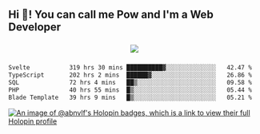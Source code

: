 <h2 align="left">Hi 👋! You can call me Pow and I'm a Web Developer</h2>

###

<div align="center">
  <img src="https://profile-counter.glitch.me/abnvlf/count.svg?"  />
</div>

###

<!--START_SECTION:waka-->

```txt
Svelte           319 hrs 30 mins ██████████▓░░░░░░░░░░░░░░   42.47 %
TypeScript       202 hrs 2 mins  ██████▓░░░░░░░░░░░░░░░░░░   26.86 %
SQL              72 hrs 4 mins   ██▒░░░░░░░░░░░░░░░░░░░░░░   09.58 %
PHP              40 hrs 55 mins  █▒░░░░░░░░░░░░░░░░░░░░░░░   05.44 %
Blade Template   39 hrs 9 mins   █▒░░░░░░░░░░░░░░░░░░░░░░░   05.21 %
```

<!--END_SECTION:waka-->
<!-- <img src="https://raw.githubusercontent.com/abnvlf/abnvlf/output/snake.svg" alt="Snake animation" /> -->

<!-- <a href="https://open.spotify.com/user/31py3qwahsl76foqwc5f55butple">
  <img src="https://spotify-recently-played-readme.vercel.app/api?user=31py3qwahsl76foqwc5f55butple&count=5&unique=false" alt="Spotify recently played"  />
</a> -->

[![An image of @abnvlf's Holopin badges, which is a link to view their full Holopin profile](https://holopin.me/abnvlf)](https://holopin.io/@abnvlf)

###
